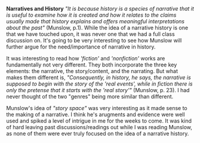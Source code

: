 **Narratives and History**
*"It is because history is a species of narrative that it is useful to examine how it is created and how it relates to the claims usually made that history explains and offers meaningful interpretations about the past"* (Munslow, p.1). While the idea of a narrative history is one that we have touched upon, it was never one that we had a full class discussion on. It's going to be very interesting to see how Munslow will further argue for the need/importance of narrative in history.

It was interesting to read how *'fiction'* and *'nonfiction'* works are fundamentally not very different. They both incorporate the three key elements: the narrative, the story/content, and the narrating. But what makes them different is, *"Consequently, in history, he says, the narrative is supposed to begin with the story of the 'real events', while in fiction there is only the pretense that it starts with the 'real story'"* (Munslow, p. 23). I had never thought of the two "genres" being more similar than different. 

Munslow's idea of *"story space"* was very interesting as it made sense to the making of a narrative. I think he's arugments and evidence were well used and spiked a level of intrigue in me for the weeks to come. It was kind of hard leaving past discussions/readings out while I was reading Munslow, as none of them were ever truly focused on the idea of a narrative history. 
